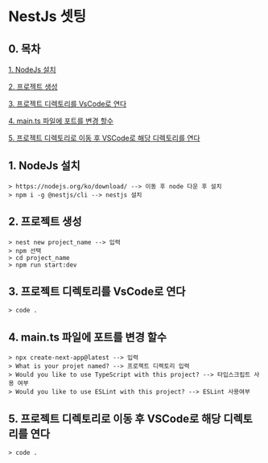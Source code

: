 # NestJs 셋팅

## 0. 목차

[1. NodeJs 설치](#1-nodejs-설치)

[2. 프로젝트 생성](#2-프로젝트-생성)

[3. 프로젝트 디렉토리를 VsCode로 연다](#3-프로젝트-디렉토리를-vscode로-연다)

[4. main.ts 파일에 포트를 변경 할수](#4-maints-파일에-포트를-변경-할수)

[5. 프로젝트 디렉토리로 이동 후 VSCode로 해당 디렉토리를 연다](#5-프로젝트-디렉토리로-이동-후-vscode로-해당-디렉토리를-연다)

## 1. NodeJs 설치

    > https://nodejs.org/ko/download/ --> 이동 후 node 다운 후 설치  
    > npm i -g @nestjs/cli --> nestjs 설치

## 2. 프로젝트 생성

    > nest new project_name --> 입력
    > npm 선택  
    > cd project_name
    > npm run start:dev

## 3. 프로젝트 디렉토리를 VsCode로 연다

    > code .

## 4. main.ts 파일에 포트를 변경 할수

    > npx create-next-app@latest --> 입력  
    > What is your projet named? --> 프로젝트 디렉토리 입력  
    > Would you like to use TypeScript with this project? --> 타입스크립트 사용 여부  
    > Would you like to use ESLint with this project? --> ESLint 사용여부     

## 5. 프로젝트 디렉토리로 이동 후 VSCode로 해당 디렉토리를 연다

    > code .
